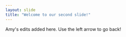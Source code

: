 ```yaml
---
layout: slide
title: "Welcome to our second slide!"
---
```

Amy's edits added here.
Use the left arrow to go back!
